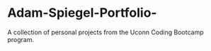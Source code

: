 # Adam-Spiegel-Portfolio-
A collection of personal projects from the Uconn Coding Bootcamp program.
